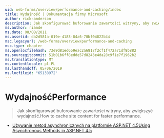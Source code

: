 ```yaml
---
uid: web-forms/overview/performance-and-caching/index
title: Wydajność | Dokumentacja firmy Microsoft
author: rick-anderson
description: Jak skonfigurować buforowanie zawartości witryny, aby zwiększyć wydajność.
ms.author: riande
ms.date: 08/08/2011
ms.assetid: da2d581a-019e-4183-84a6-70bf04822b44
msc.legacyurl: /web-forms/overview/performance-and-caching
msc.type: chapter
ms.openlocfilehash: 73e9d81ed659eac2a6817f2cf1f472a71df8b882
ms.sourcegitcommit: 51b01b6ff8edde57d8243e4da28c9f1e7f1962b2
ms.translationtype: MT
ms.contentlocale: pl-PL
ms.lasthandoff: 05/06/2019
ms.locfileid: "65130972"
---
```

# <a name="performance"></a><span data-ttu-id="c8199-103">Wydajność</span><span class="sxs-lookup"><span data-stu-id="c8199-103">Performance</span></span>

> <span data-ttu-id="c8199-104">Jak skonfigurować buforowanie zawartości witryny, aby zwiększyć wydajność.</span><span class="sxs-lookup"><span data-stu-id="c8199-104">How to cache site content for faster performance.</span></span>

- [<span data-ttu-id="c8199-105">Używanie metod asynchronicznych na platformie ASP.NET 4.5</span><span class="sxs-lookup"><span data-stu-id="c8199-105">Using Asynchronous Methods in ASP.NET 4.5</span></span>](using-asynchronous-methods-in-aspnet-45.md)
